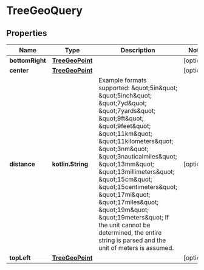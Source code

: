 
# TreeGeoQuery

## Properties
| Name | Type | Description | Notes |
| ------------ | ------------- | ------------- | ------------- |
| **bottomRight** | [**TreeGeoPoint**](TreeGeoPoint.md) |  |  [optional] |
| **center** | [**TreeGeoPoint**](TreeGeoPoint.md) |  |  [optional] |
| **distance** | **kotlin.String** | Example formats supported: \&quot;5in\&quot; \&quot;5inch\&quot; \&quot;7yd\&quot; \&quot;7yards\&quot; \&quot;9ft\&quot; \&quot;9feet\&quot; \&quot;11km\&quot; \&quot;11kilometers\&quot; \&quot;3nm\&quot; \&quot;3nauticalmiles\&quot; \&quot;13mm\&quot; \&quot;13millimeters\&quot; \&quot;15cm\&quot; \&quot;15centimeters\&quot; \&quot;17mi\&quot; \&quot;17miles\&quot; \&quot;19m\&quot; \&quot;19meters\&quot; If the unit cannot be determined, the entire string is parsed and the unit of meters is assumed. |  [optional] |
| **topLeft** | [**TreeGeoPoint**](TreeGeoPoint.md) |  |  [optional] |

